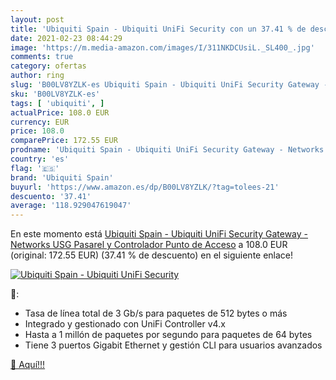 ```yaml
---
layout: post
title: 'Ubiquiti Spain - Ubiquiti UniFi Security con un 37.41 % de descuento'
date: 2021-02-23 08:44:29
image: 'https://m.media-amazon.com/images/I/311NKDCUsiL._SL400_.jpg'
comments: true
category: ofertas
author: ring
slug: 'B00LV8YZLK-es Ubiquiti Spain - Ubiquiti UniFi Security Gateway -...'
sku: 'B00LV8YZLK-es'
tags: [ 'ubiquiti', ]
actualPrice: 108.0 EUR
currency: EUR
price: 108.0
comparePrice: 172.55 EUR
prodname: 'Ubiquiti Spain - Ubiquiti UniFi Security Gateway - Networks USG Pasarel y Controlador  Punto de Acceso'
country: 'es'
flag: '🇪🇸'
brand: 'Ubiquiti Spain'
buyurl: 'https://www.amazon.es/dp/B00LV8YZLK/?tag=tolees-21'
descuento: '37.41'
average: '118.929047619047'
---
```


En este momento está [Ubiquiti Spain - Ubiquiti UniFi Security Gateway - Networks USG Pasarel y Controlador  Punto de Acceso](https://www.amazon.es/dp/B00LV8YZLK/?tag=tolees-21) a 108.0 EUR (original: 172.55 EUR) (37.41 %  de descuento) en el siguiente enlace!

[![Ubiquiti Spain - Ubiquiti UniFi Security](https://m.media-amazon.com/images/I/311NKDCUsiL._SL400_.jpg)](https://www.amazon.es/dp/B00LV8YZLK/?tag=tolees-21)

🔎:

- Tasa de línea total de 3 Gb/s para paquetes de 512 bytes o más
- Integrado y gestionado con UniFi Controller v4.x
- Hasta a 1 millón de paquetes por segundo para paquetes de 64 bytes
- Tiene 3 puertos Gigabit Ethernet y gestión CLI para usuarios avanzados

[🛒 Aquí!!!](https://www.amazon.es/dp/B00LV8YZLK/?tag=tolees-21)
